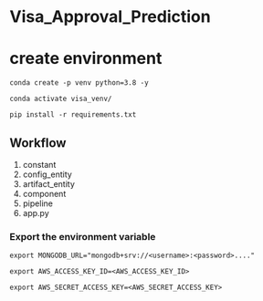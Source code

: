 # Visa_Approval_Prediction

# create environment
```
conda create -p venv python=3.8 -y
```

```
conda activate visa_venv/
```
```
pip install -r requirements.txt
```

## Workflow
1. constant
2. config_entity
3. artifact_entity
4. component
5. pipeline
6. app.py

### Export the environment variable
```
export MONGODB_URL="mongodb+srv://<username>:<password>...."

export AWS_ACCESS_KEY_ID=<AWS_ACCESS_KEY_ID>

export AWS_SECRET_ACCESS_KEY=<AWS_SECRET_ACCESS_KEY>
```

